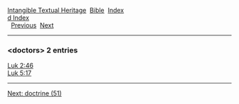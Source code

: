 [Intangible Textual Heritage](../../index)  [Bible](../index) 
[Index](index)   
[d Index](_d_)  
  [Previous](c03306)  [Next](c03308) 

------------------------------------------------------------------------

### &lt;doctors&gt; 2 entries

[Luk 2:46](../kjv/luk002.htm#046)  
[Luk 5:17](../kjv/luk005.htm#017)  

------------------------------------------------------------------------

[Next: doctrine (51)](c03308)
